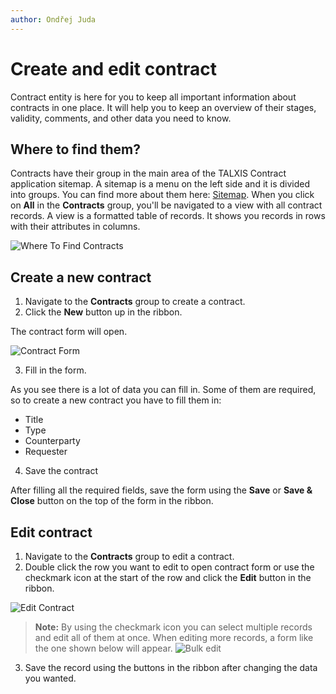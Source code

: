 ```yaml
---
author: Ondřej Juda
---
```


# Create and edit contract

Contract entity is here for you to keep all important information about contracts in one place. It will help you to keep an overview of their stages, validity, comments, and other data you need to know.

## Where to find them?

Contracts have their group in the main area of the TALXIS Contract application sitemap. A sitemap is a menu on the left side and it is divided into groups. You can find more about them here: [Sitemap](/en/user-guide/model-driven-apps/basic-app-elements/sitemap/). When you click on **All** in the **Contracts** group, you'll be navigated to a view with all contract records. A view is a formatted table of records. It shows you records in rows with their attributes in columns.

![Where To Find Contracts](/.attachments/ModelDrivenAppUserGuide/Contract/create-and-edit-contract-1.png)

## Create a new contract

1. Navigate to the **Contracts** group to create a contract.
2. Click the **New** button up in the ribbon.

The contract form will open.

![Contract Form](/.attachments/ModelDrivenAppUserGuide/Contract/create-and-edit-contract-2.png)

3. Fill in the form.

As you see there is a lot of data you can fill in. Some of them are required, so to create a new contract you have to fill them in:
- Title
- Type
- Counterparty
- Requester

4. Save the contract

After filling all the required fields, save the form using the **Save** or **Save & Close** button on the top of the form in the ribbon.

## Edit contract

1. Navigate to the **Contracts** group to edit a contract.
2. Double click the row you want to edit to open contract form or use the checkmark icon at the start of the row and click the **Edit** button in the ribbon.

![Edit Contract](/.attachments/ModelDrivenAppUserGuide/Contract/create-and-edit-contract-3.png)

> **Note:**
By using the checkmark icon you can select multiple records and edit all of them at once. When editing more records, a form like the one shown below will appear.
> ![Bulk edit](/.attachments/ModelDrivenAppUserGuide/Contract/create-and-edit-contract-4.png)

3. Save the record using the buttons in the ribbon after changing the data you wanted.